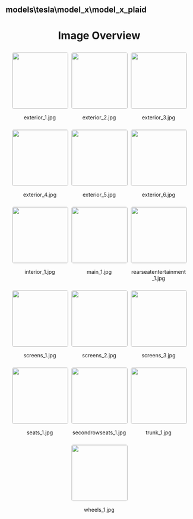 ## models\tesla\model_x\model_x_plaid


<style>
    .image-gallery {
        display: flex;
        flex-wrap: wrap;
        gap: 10px;
        justify-content: center;
        padding: 10px;
    }
    .image-gallery img {
        width: 150px;
        height: auto;
        border: 1px solid #ddd;
        border-radius: 5px;
    }
    .image-gallery div {
        flex: 1 1 calc(33.333% - 20px); /* Three images per row on large screens */
        max-width: 150px;
        text-align: center;
    }
    @media (max-width: 768px) {
        .image-gallery div {
            flex: 1 1 calc(50% - 20px); /* Two images per row on medium screens */
        }
    }
    @media (max-width: 480px) {
        .image-gallery div {
            flex: 1 1 100%; /* One image per row on small screens */
        }
    }
</style>
<h1 style ="text-align: center;"> Image Overview </h1> <div class="image-gallery">
<div>
<img src="https://media.evkx.net/multimedia/models/tesla/model_x/model_x_plaid/exterior_1_st.jpg">
<p>exterior_1.jpg</p>
</div>
<div>
<img src="https://media.evkx.net/multimedia/models/tesla/model_x/model_x_plaid/exterior_2_st.jpg">
<p>exterior_2.jpg</p>
</div>
<div>
<img src="https://media.evkx.net/multimedia/models/tesla/model_x/model_x_plaid/exterior_3_st.jpg">
<p>exterior_3.jpg</p>
</div>
<div>
<img src="https://media.evkx.net/multimedia/models/tesla/model_x/model_x_plaid/exterior_4_st.jpg">
<p>exterior_4.jpg</p>
</div>
<div>
<img src="https://media.evkx.net/multimedia/models/tesla/model_x/model_x_plaid/exterior_5_st.jpg">
<p>exterior_5.jpg</p>
</div>
<div>
<img src="https://media.evkx.net/multimedia/models/tesla/model_x/model_x_plaid/exterior_6_st.jpg">
<p>exterior_6.jpg</p>
</div>
<div>
<img src="https://media.evkx.net/multimedia/models/tesla/model_x/model_x_plaid/interior_1_st.jpg">
<p>interior_1.jpg</p>
</div>
<div>
<img src="https://media.evkx.net/multimedia/models/tesla/model_x/model_x_plaid/main_1_st.jpg">
<p>main_1.jpg</p>
</div>
<div>
<img src="https://media.evkx.net/multimedia/models/tesla/model_x/model_x_plaid/rearseatentertainment_1_st.jpg">
<p>rearseatentertainment_1.jpg</p>
</div>
<div>
<img src="https://media.evkx.net/multimedia/models/tesla/model_x/model_x_plaid/screens_1_st.jpg">
<p>screens_1.jpg</p>
</div>
<div>
<img src="https://media.evkx.net/multimedia/models/tesla/model_x/model_x_plaid/screens_2_st.jpg">
<p>screens_2.jpg</p>
</div>
<div>
<img src="https://media.evkx.net/multimedia/models/tesla/model_x/model_x_plaid/screens_3_st.jpg">
<p>screens_3.jpg</p>
</div>
<div>
<img src="https://media.evkx.net/multimedia/models/tesla/model_x/model_x_plaid/seats_1_st.jpg">
<p>seats_1.jpg</p>
</div>
<div>
<img src="https://media.evkx.net/multimedia/models/tesla/model_x/model_x_plaid/secondrowseats_1_st.jpg">
<p>secondrowseats_1.jpg</p>
</div>
<div>
<img src="https://media.evkx.net/multimedia/models/tesla/model_x/model_x_plaid/trunk_1_st.jpg">
<p>trunk_1.jpg</p>
</div>
<div>
<img src="https://media.evkx.net/multimedia/models/tesla/model_x/model_x_plaid/wheels_1_st.jpg">
<p>wheels_1.jpg</p>
</div>
</div>
